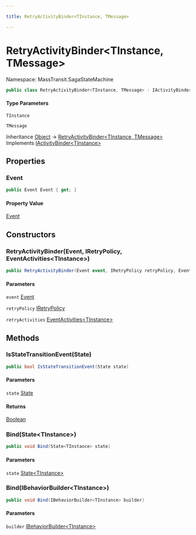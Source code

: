 ```yaml
---

title: RetryActivityBinder<TInstance, TMessage>

---
```


# RetryActivityBinder\<TInstance, TMessage\>

Namespace: MassTransit.SagaStateMachine

```csharp
public class RetryActivityBinder<TInstance, TMessage> : IActivityBinder<TInstance>
```

#### Type Parameters

`TInstance`<br/>

`TMessage`<br/>

Inheritance [Object](https://learn.microsoft.com/en-us/dotnet/api/system.object) → [RetryActivityBinder\<TInstance, TMessage\>](../masstransit-sagastatemachine/retryactivitybinder-2)<br/>
Implements [IActivityBinder\<TInstance\>](../masstransit-sagastatemachine/iactivitybinder-1)

## Properties

### **Event**

```csharp
public Event Event { get; }
```

#### Property Value

[Event](../../masstransit-abstractions/masstransit/event)<br/>

## Constructors

### **RetryActivityBinder(Event, IRetryPolicy, EventActivities\<TInstance\>)**

```csharp
public RetryActivityBinder(Event event, IRetryPolicy retryPolicy, EventActivities<TInstance> retryActivities)
```

#### Parameters

`event` [Event](../../masstransit-abstractions/masstransit/event)<br/>

`retryPolicy` [IRetryPolicy](../../masstransit-abstractions/masstransit/iretrypolicy)<br/>

`retryActivities` [EventActivities\<TInstance\>](../masstransit/eventactivities-1)<br/>

## Methods

### **IsStateTransitionEvent(State)**

```csharp
public bool IsStateTransitionEvent(State state)
```

#### Parameters

`state` [State](../../masstransit-abstractions/masstransit/state)<br/>

#### Returns

[Boolean](https://learn.microsoft.com/en-us/dotnet/api/system.boolean)<br/>

### **Bind(State\<TInstance\>)**

```csharp
public void Bind(State<TInstance> state)
```

#### Parameters

`state` [State\<TInstance\>](../../masstransit-abstractions/masstransit/state-1)<br/>

### **Bind(IBehaviorBuilder\<TInstance\>)**

```csharp
public void Bind(IBehaviorBuilder<TInstance> builder)
```

#### Parameters

`builder` [IBehaviorBuilder\<TInstance\>](../masstransit-sagastatemachine/ibehaviorbuilder-1)<br/>
